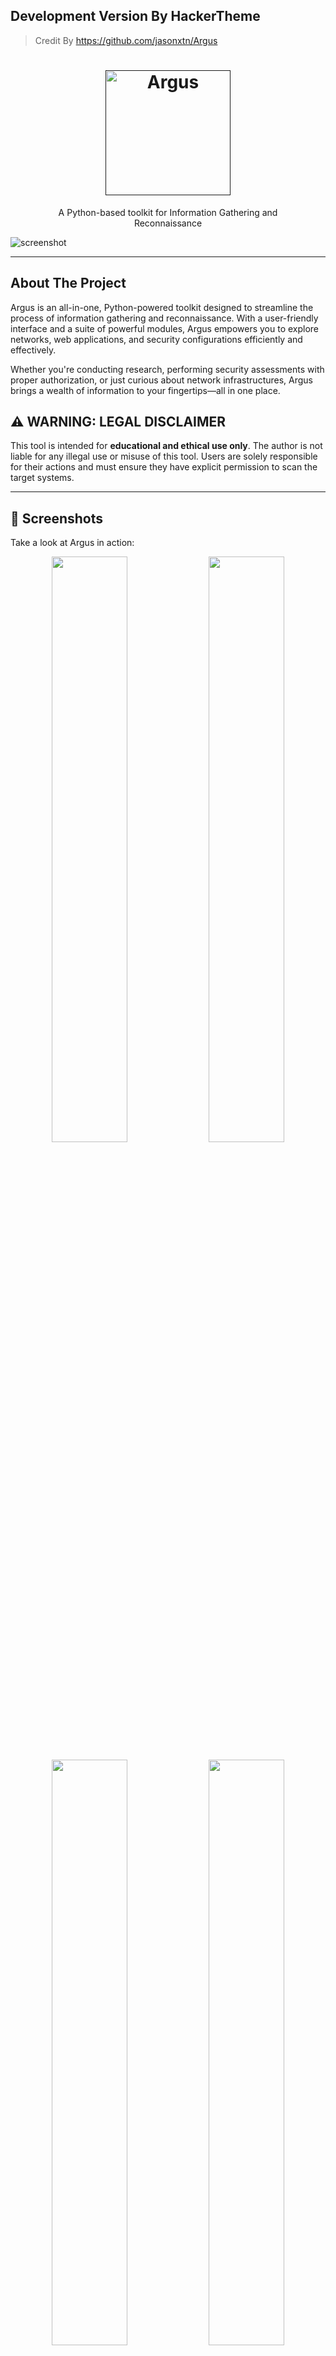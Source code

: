 ## Development Version By HackerTheme 
> Credit By https://github.com/jasonxtn/Argus
<h1 align="center">
  <a href="">
    <picture>
      <source height="220" media="(prefers-color-scheme: dark)" srcset="https://i.imgur.com/nGEReZh.png">
      <img height="200" alt="Argus" src="https://i.imgur.com/FL0dmHd.png">
    </picture>
  </a>
  <br>
</h1>
<p align="center">
   A Python-based toolkit for  Information Gathering and <br>Reconnaissance
</p>

![screenshot](https://i.imgur.com/BXiJ9bC.gif)

---

## About The Project

Argus is an all-in-one, Python-powered toolkit designed to streamline the process of information gathering and reconnaissance. With a user-friendly interface and a suite of powerful modules, Argus empowers you to explore networks, web applications, and security configurations efficiently and effectively.

Whether you're conducting research, performing security assessments with proper authorization, or just curious about network infrastructures, Argus brings a wealth of information to your fingertips—all in one place.

## ⚠️ WARNING: LEGAL DISCLAIMER

This tool is intended for **educational and ethical use only**. The author is not liable for any illegal use or misuse of this tool. Users are solely responsible for their actions and must ensure they have explicit permission to scan the target systems.

---

## 👀 Screenshots

Take a look at Argus in action:
<p float="left" align="middle">
  <img src="https://i.imgur.com/lS64CUp.png" width="49%">
  <img src="https://i.imgur.com/8VtXyEW.png" width="49%">
</p>
<p float="left" align="middle">
  <img src="https://i.imgur.com/rEIPl2h.png" width="49%">
  <img src="https://i.imgur.com/TVmc8gf.png" width="49%">
</p>
<p float="left" align="middle">
  <img src="https://i.imgur.com/1I6x3Gp.png" width="49%">
  <img src="https://i.imgur.com/9EZqNvK.png" width="49%">
</p>
<p float="left" align="middle">
  <img src="https://i.imgur.com/U4fdPSI.png" width="49%">
  <img src="https://i.imgur.com/LnmykFJ.png" width="49%">
</p>

---

## ⚙️ Installation

To get started with Argus, follow these simple steps:

```bash
git clone https://github.com/jasonxtn/argus.git
cd argus
pip install -r requirements.txt
```

Once installed, you can launch Argus with:

```bash
python argus.py
```

---

## 📖 Usage

Argus offers a rich collection of tools categorized into three main areas:

### Network & Infrastructure Tools

These tools help you gather data about a network, uncovering vital details about servers, IP addresses, DNS records, and more:

1. **Associated Hosts**: Discover domains associated with the target.
2. **DNS Over HTTPS**: Resolve DNS securely via encrypted channels.
3. **DNS Records**: Collect DNS records, including A, AAAA, MX, etc.
4. **DNSSEC Check**: Verify if DNSSEC is properly configured.
5. **Domain Info**: Gather information such as registrar details and expiry dates.
6. **Domain Reputation Check**: Check domain trustworthiness using various reputation sources.
7. **IP Info**: Retrieve geographic and ownership details of an IP address.
8. **Open Ports Scan**: Scan the target for open ports and services.
9. **Server Info**: Extract key server details using various techniques.
10. **Server Location**: Identify the physical location of the server.
11. **SSL Chain Analysis**: Analyze the SSL certificate chain for trustworthiness.
12. **SSL Expiry Alert**: Check SSL certificates for upcoming expiry.
13. **TLS Cipher Suites**: List the supported TLS ciphers on the server.
14. **TLS Handshake Simulation**: Simulate a TLS handshake to check for security issues.
15. **Traceroute**: Trace the path packets take to reach the target.
16. **TXT Records**: Fetch TXT records, often used for verification purposes.
17. **WHOIS Lookup**: Perform WHOIS queries to gather domain ownership details.
18. **Zone Transfer**: Attempt to perform DNS zone transfers.
19. **HTTP/2 and HTTP/3 Support Checker**: Check if the server supports HTTP/2 and HTTP/3.

### Web Application Analysis Tools

These modules focus on understanding the structure and security of web applications:

20. **Archive History**: View the target's history using internet archives.
21. **Broken Links Detection**: Find broken links that may lead to user frustration or security gaps.
22. **Carbon Footprint**: Evaluate the environmental impact of a website.
23. **CMS Detection**: Detect the type of CMS used, like WordPress, Joomla, etc.
24. **Cookies Analyzer**: Analyze cookies for secure attributes and potential privacy issues.
25. **Content Discovery**: Discover hidden directories, files, and endpoints.
26. **Crawler**: Crawl the site to uncover data and map out its structure.
27. **Robots.txt Analyzer**: Analyze the `robots.txt` file for hidden resources.
28. **Directory Finder**: Look for directories that may not be indexed publicly.
29. **Email Harvesting**: Extract email addresses from the target domain.
30. **Performance Monitoring**: Monitor the website's response time and load performance.
31. **Quality Metrics**: Assess the quality of the site's content and user experience.
32. **Redirect Chain**: Follow redirects to analyze if they're safe or malicious.
33. **Sitemap Parsing**: Extract URLs from the site's sitemap.
34. **Social Media Presence Scan**: Analyze the social media profiles linked to the target.
35. **Technology Stack Detection**: Identify the technologies and frameworks the site uses.
36. **Third-Party Integrations**: Discover any third-party services integrated into the site.

### Security & Threat Intelligence Tools

The security modules in Argus are designed to assess the target's defenses and gather threat intelligence:

37. **Censys Reconnaissance**: Use Censys for in-depth details about the target's assets.
38. **Certificate Authority Recon**: Examine the certificate authority details.
39. **Data Leak Detection**: Check for potential data leaks and sensitive data exposure.
40. **Exposed Environment Files Checker**: Identify publicly exposed `.env` files.
41. **Firewall Detection**: Identify whether a firewall or WAF is protecting the target.
42. **Global Ranking**: Look up the site's global ranking to gauge its popularity.
43. **HTTP Headers**: Extract and evaluate HTTP response headers.
44. **HTTP Security Features**: Check for secure HTTP headers such as HSTS, CSP, etc.
45. **Malware & Phishing Check**: Scan the site for signs of malware and phishing risks.
46. **Pastebin Monitoring**: Search paste sites for leaks associated with the target.
47. **Privacy & GDPR Compliance**: Verify compliance with GDPR and other privacy regulations.
48. **Security.txt Check**: Locate and analyze the `security.txt` file for vulnerability disclosure policies.
49. **Shodan Reconnaissance**: Use Shodan to discover open ports, services, and vulnerabilities.
50. **SSL Labs Report**: Get a detailed SSL/TLS assessment via SSL Labs.
51. **SSL Pinning Check**: Check if SSL pinning is implemented on the site.
52. **Subdomain Enumeration**: Discover subdomains of the target domain.
53. **Subdomain Takeover**: Test whether subdomains are vulnerable to takeover.
54. **VirusTotal Scan**: Check the target's reputation using VirusTotal.
    
### How to Use Argus

1. Launch Argus from the command line.
2. Enter the tool number you want to use from the main menu.
3. Follow the prompts to enter relevant information.
4. Review the results and adjust your strategy accordingly.

**Example Command:**

```bash
root@argus:~# 1
```
This command initiates the **Associated Hosts** tool.

---


## 🛠 Configuration

Certain modules require API keys to work. Make sure to add any necessary API keys in the `config/settings.py` file before running Argus to unlock full functionality.

---
## 🔄 Changelog

1.1 Release Notes : 
- Added Emails Harvesting module
- Added HTTP/2 and HTTP/3 Support Checker module
- Added Check for Publicly Exposed Environment Files module
- Fixed Txt Files Export
- Updated Traceroute module
- Updated Report Generation module
- Added .gitignore file

---
## ⭐️ Show Your Support

If this tool has been helpful to you, please consider giving us a star on GitHub! Your support means a lot to us and helps others discover the project.
## 🛠  Update Algorithm and Fixed a bug From HackerTheme 
> Lists
  - tls_security_config.py
  - tls_handshake.py
  - tls_cipher_suites.py
  - third_party_integrations.py
